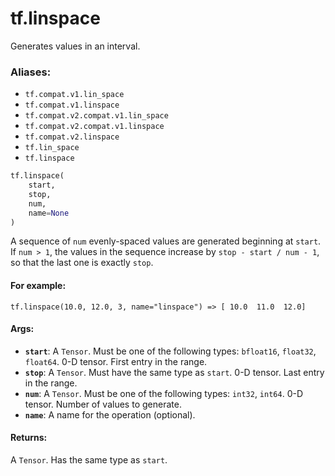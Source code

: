 <div itemscope itemtype="http://developers.google.com/ReferenceObject">
<meta itemprop="name" content="tf.linspace" />
<meta itemprop="path" content="Stable" />
</div>

# tf.linspace

Generates values in an interval.

### Aliases:

* `tf.compat.v1.lin_space`
* `tf.compat.v1.linspace`
* `tf.compat.v2.compat.v1.lin_space`
* `tf.compat.v2.compat.v1.linspace`
* `tf.compat.v2.linspace`
* `tf.lin_space`
* `tf.linspace`

``` python
tf.linspace(
    start,
    stop,
    num,
    name=None
)
```

<!-- Placeholder for "Used in" -->

A sequence of `num` evenly-spaced values are generated beginning at `start`.
If `num > 1`, the values in the sequence increase by `stop - start / num - 1`,
so that the last one is exactly `stop`.

#### For example:



```
tf.linspace(10.0, 12.0, 3, name="linspace") => [ 10.0  11.0  12.0]
```

#### Args:


* <b>`start`</b>: A `Tensor`. Must be one of the following types: `bfloat16`, `float32`, `float64`.
  0-D tensor. First entry in the range.
* <b>`stop`</b>: A `Tensor`. Must have the same type as `start`.
  0-D tensor. Last entry in the range.
* <b>`num`</b>: A `Tensor`. Must be one of the following types: `int32`, `int64`.
  0-D tensor. Number of values to generate.
* <b>`name`</b>: A name for the operation (optional).


#### Returns:

A `Tensor`. Has the same type as `start`.

